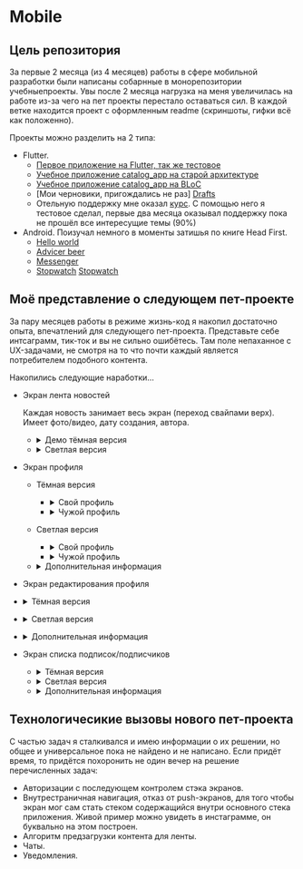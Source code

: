 # Mobile
## Цель репозитория
За первые 2 месяца (из 4 месяцев) работы в сфере мобильной разработки были написаны собарнные в 
монорепозитории учебныепроекты. Увы после 2 месяца нагрузка на меня увеличилась на работе из-за
чего на пет проекты перестало оставаться сил. В каждой ветке находится проект с оформленным readme 
(скриншоты, гифки всё как положенно).

Проекты можно разделить на 2 типа:
- Flutter.
    - [Первое приложение на Flutter, так же тестовое][FirstApp]
    - [Учебное приложение catalog_app на старой архитектуре][OldCatalog] 
    - [Учебное приложение catalog_app на BLoC][BlocCatalog]
    - [Мои черновики, пригождались не раз] [Drafts]
    - Отельную поддержку мне оказал [курс][UdemyAcademiamind]. С помощью него я тестовое сделал, первые два месяца оказывал поддержку пока не прошёл все интересущие темы (90%) 
- Android. Поизучал немного в моменты затишья по книге Head First. 
    - [Hello world][HelloWorld]
    - [Advicer beer][AdvicerBeer]
    - [Messenger][Messanger]
    - [Stopwatch] [Stopwatch]

 ## Моё представление о следующем пет-проекте
 За пару месяцев работы в режиме жизнь-код я накопил достаточно опыта, впечатлений для следующего 
 пет-проекта. Представьте себе интсаграмм, тик-ток и вы не сильно ошибётесь. Там поле непаханное с 
 UX-задачами, не смотря на то что почти каждый является потребителем подобного контента. 

 Накопились следующие наработки...
 - Экран лента новостей
   
   Каждая новость занимает весь экран (переход свайпами верх). Имеет
   фото/видео, дату создания, автора. 

    - <details>
        <summary>Демо тёмная версия</summary>
     
         ![FlowDark1][FlowDark1]
         
         ![FlowDark2][FlowDark2]
         
         ![FlowDark3][FlowDark3]
         
         ![FlowDark4][FlowDark4]
         
         ![FlowDark5][FlowDark5]
         
         ![FlowDark6][FlowDark6]
         
         ![FlowDark7][FlowDark7]
         
         ![FlowDark8][FlowDark8]
         
         ![FlowDark9][FlowDark9]
         
         ![FlowDark10][FlowDark10]
         
         ![FlowDark11][FlowDark11]
         
         ![FlowDark12][FlowDark12]
         
         ![FlowDark12][FlowDarkAlt13]
         
         ![FlowDark12][FlowDarkAlt14]  
         
    </details>
    
    - <details>
       <summary>Светлая версия</summary>
       
         ![FlowLight1][FlowLight1]     
           
         ![FlowLight2][FlowLight2]   
              
         ![FlowLight3][FlowLight3]     
           
         ![FlowLight4][FlowLight4]   
             
         ![FlowLight5][FlowLight5]   
             
         ![FlowLight6][FlowLight6]  
              
         ![FlowLight7][FlowLight7]    
            
         ![FlowLight8][FlowLight8]    
            
         ![FlowLight9][FlowLight9]     
           
         ![FlowLight10][FlowLight10]   
             
         ![FlowLight10][FlowLight11]   
             
         ![FlowLight11][FlowLightAlt12]  
         
         ![FlowLight12][FlowLightAlt13]  
    </details>   

 
 - Экран профиля
 
    - Тёмная версия
       
        - <details>
           <summary>Свой профиль</summary>
             
            ![ProfileDark1][ProfileDarkOwn]
          
            ![ProfileDark2][ProfileDarkOwn2]
      
       </details>
      
        - <details>
           <summary>Чужой профиль</summary>
             
            ![ProfileDark3][ProfileDarkOther]
              
            ![ProfileDark4][ProfileDarkOther2]
        </details>  
     
    - Светлая версия
      
       - <details>
           <summary>Свой профиль</summary>
             
            ![ProfileLight1][ProfileLightOwn]
              
            ![ProfileLight2][ProfileLightOwn2]
       </details> 
      
      - <details>
          <summary>Чужой профиль</summary>
          
          ![ProfileLight3][ProfileLightOther]
          
          ![ProfileLight4][ProfileLightOther2]
      </details> 
       
   - <details>
     <summary>Дополнительная информация</summary>
      
       Скролируемый экран, имеющий разные виды и поведенияв зависимости от типа 
       пользователяи (мой и чужой профиль) и поведение от наличии авторизации. Неавторизованные 
       пользователи при совершении действий требующих авторизации открывают экран авторизации.  
       Свой экран профиля содержал следующее: 
       - Автарку.
       - Текущее местоположение
          - Неавторизованный пользователь видит вымышленное местонахождение пользователя.
          - В своём профиле пользователь видит город, страну где он находится.
          - В чужом профиле город чужого пользователя и расстояние между своим пользователем и 
          просматриваемым пользователе.
       - Подарки.  В моём понимании это сообщение в чате с пользователем оформленные особенным образом.
       Эти сообщение отличаются рядом дополнительных настроек, например: цвет фона, звук при открытии подарка, 
       тема сообщения(совокупность тематических преднастроек). Если есть подарки, то иконка 
       показывается иначе нет. При клике на происходит переход на экран со списком подарков.
       - Кол-во подписок, подписчиков - кликабельны и ведут на на соответствующие страницы списки
       - В своём профиле есть бургер меню для вызова диалогового окна для выбора следующей страницы.
        Отсюда пользователь точно сможет попасть на страницу редактирования профиля пользователя, 
        также другие настройки придётся прятать тут.
       - Посты пользователя с подгрузкой по скролу. 
      </details>  

  
  - Экран редактирования профиля
    
   - <details>
      <summary>Тёмная версия</summary>
         
         ![][]
   </details>  
    
   - <details>
      <summary>Светлая версия</summary>
         
       ![][]
   </details> 
    
   - <details>
      <summary>Дополнительная информация</summary>
        
       Стандартный экран редактирования. Аватар кликабелен и вызывает диалоговое окно с выбором источника аватрки.
       Текстовые поля выполнены в стиле материал, с автовалидацией.
   </details>  

  
 - Экран списка подписок/подписчиков
     
    - <details>
         <summary>Тёмная версия</summary>
          
          ![][]
     </details>  
     
     - <details>
          <summary>Светлая версия</summary>
          
        ![][]
     </details> 
     
     - <details>
          <summary>Дополнительная информация</summary>
         
        Список с пагинацией по скролу. Неавторизованные пользователи при нажатии на кнопку подписатсья переходят на 
        экран авторизации. Тап по аватару переводит на профиль пользователя.
     </details>  
 
  ## Технологичесикие вызовы нового пет-проекта
  С частью задач я сталкивался и имею информации о их решении, но общее и универсальное пока не 
  найдено и не написано. Если придёт время, то придётся похоронить не один вечер на решение 
  перечисленных задач:
  - Авторизации с последующем контролем стэка экранов.
  - Внутрестраничная навигация, отказ от push-экранов, для того чтобы экран мог сам стать стеком 
  содержащийся внутри основного стека приложения. Живой пример можно увидеть в инстаграмме, он
   буквально на этом построен.
  - Алгоритм предзагрузки контента для ленты.
  - Чаты.
  - Уведомления.

 
[FirstApp]:<https://github.com/iebrosalin/mobile/tree/flutter/first_app_flutter>
[OldCatalog]:<https://github.com/iebrosalin/mobile/tree/flutter/catalog_app/old>
[BlocCatalog]:<https://github.com/iebrosalin/mobile/tree/flutter/catalog_app/bloc>
[BlocCatalog]:<https://github.com/iebrosalin/mobile/tree/flutter/catalog_app/bloc>
[Drafts]:<https://github.com/iebrosalin/mobile/tree/flutter/drafrs_flutter>
[UdemyAcademiamind]:<https://www.udemy.com/course/learn-flutter-dart-to-build-ios-android-apps/>
[HelloWorld]:<https://github.com/iebrosalin/mobile/tree/android/hello_world>
[AdvicerBeer]:<https://github.com/iebrosalin/mobile/tree/android/advicer_beer>
[Messanger]:<https://github.com/iebrosalin/mobile/tree/android/messanger>
[Stopwatch]:<https://github.com/iebrosalin/mobile/tree/android/stopwatch>

[FlowDark1]:<https://github.com/iebrosalin/mobile/blob/master/descriptions/unpublish/dark/flow/main/flow_1.png>
[FlowDark2]:<https://github.com/iebrosalin/mobile/blob/master/descriptions/unpublish/dark/flow/main/flow_2.png>
[FlowDark3]:<https://github.com/iebrosalin/mobile/blob/master/descriptions/unpublish/dark/flow/main/flow_3.png>
[FlowDark4]:<https://github.com/iebrosalin/mobile/blob/master/descriptions/unpublish/dark/flow/main/flow_4.png>
[FlowDark5]:<https://github.com/iebrosalin/mobile/blob/master/descriptions/unpublish/dark/flow/main/flow_5.png>
[FlowDark6]:<https://github.com/iebrosalin/mobile/blob/master/descriptions/unpublish/dark/flow/main/flow_6.png>
[FlowDark7]:<https://github.com/iebrosalin/mobile/blob/master/descriptions/unpublish/dark/flow/main/flow_7.png>
[FlowDark8]:<https://github.com/iebrosalin/mobile/blob/master/descriptions/unpublish/dark/flow/main/flow_8.png>
[FlowDark9]:<https://github.com/iebrosalin/mobile/blob/master/descriptions/unpublish/dark/flow/main/flow_9.png>
[FlowDark10]:<https://github.com/iebrosalin/mobile/blob/master/descriptions/unpublish/dark/flow/main/flow_10.png>
[FlowDark11]:<https://github.com/iebrosalin/mobile/blob/master/descriptions/unpublish/dark/flow/main/flow_11.png>
[FlowDark12]:<https://github.com/iebrosalin/mobile/blob/master/descriptions/unpublish/dark/flow/main/flow_12.png>

[FlowDarkAlt13]:<https://github.com/iebrosalin/mobile/blob/master/descriptions/unpublish/dark/flow/alt/flow_13.png>
[FlowDarkAlt14]:<https://github.com/iebrosalin/mobile/blob/master/descriptions/unpublish/dark/flow/alt/flow_14.png>

[FlowLight1]:<https://github.com/iebrosalin/mobile/blob/master/descriptions/unpublish/light/flow/main/flow_1.png>
[FlowLight2]:<https://github.com/iebrosalin/mobile/blob/master/descriptions/unpublish/light/flow/main/flow_2.png>
[FlowLight3]:<https://github.com/iebrosalin/mobile/blob/master/descriptions/unpublish/light/flow/main/flow_3.png>
[FlowLight4]:<https://github.com/iebrosalin/mobile/blob/master/descriptions/unpublish/light/flow/main/flow_4.png>
[FlowLight5]:<https://github.com/iebrosalin/mobile/blob/master/descriptions/unpublish/light/flow/main/flow_5.png>
[FlowLight6]:<https://github.com/iebrosalin/mobile/blob/master/descriptions/unpublish/light/flow/main/flow_6.png>
[FlowLight7]:<https://github.com/iebrosalin/mobile/blob/master/descriptions/unpublish/light/flow/main/flow_7.png>
[FlowLight8]:<https://github.com/iebrosalin/mobile/blob/master/descriptions/unpublish/light/flow/main/flow_8.png>
[FlowLight9]:<https://github.com/iebrosalin/mobile/blob/master/descriptions/unpublish/light/flow/main/flow_9.png>
[FlowLight10]:<https://github.com/iebrosalin/mobile/blob/master/descriptions/unpublish/light/flow/main/flow_10.png>
[FlowLight11]:<https://github.com/iebrosalin/mobile/blob/master/descriptions/unpublish/light/flow/main/flow_11.png>
     
[FlowLightAlt12]:<https://github.com/iebrosalin/mobile/blob/master/descriptions/unpublish/light/flow/alt/flow_12.png>
[FlowLightAlt13]:<https://github.com/iebrosalin/mobile/blob/master/descriptions/unpublish/light/flow/alt/flow_13.png>

[ProfileDarkOwn]:<https://github.com/iebrosalin/mobile/blob/master/descriptions/unpublish/dark/profile/light/own.png>
[ProfileDarkOwn2]:<https://github.com/iebrosalin/mobile/blob/master/descriptions/unpublish/dark/profile/dark/own.png>
[ProfileDarkOther]:<https://github.com/iebrosalin/mobile/blob/master/descriptions/unpublish/dark/profile/dark/other.png>
[ProfileDarkOther2]:<https://github.com/iebrosalin/mobile/blob/master/descriptions/unpublish/dark/profile/light/other.png>

[ProfileLightOwn]:<https://github.com/iebrosalin/mobile/blob/master/descriptions/unpublish/light/profile/light/own.png>
[ProfileLightOwn]:<https://github.com/iebrosalin/mobile/blob/master/descriptions/unpublish/light/profile/own.png>
[ProfileLightOther]:<https://github.com/iebrosalin/mobile/blob/master/descriptions/unpublish/light/profile/other.png>
[ProfileLightOther2]:<https://github.com/iebrosalin/mobile/blob/master/descriptions/unpublish/light/profile/light/other.png>
